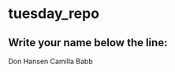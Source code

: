 # tuesday_repo

Write your name below the line:
--------------------------------------------------------

Don Hansen
Camilla Babb